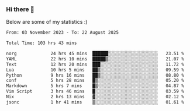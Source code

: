 ### Hi there 👋
Below are some of my statistics :)

<!--START_SECTION:waka-->

```txt
From: 03 November 2023 - To: 22 August 2025

Total Time: 103 hrs 43 mins

norg             24 hrs 45 mins  ██████░░░░░░░░░░░░░░░░░░░   23.51 %
YAML             22 hrs 10 mins  █████▒░░░░░░░░░░░░░░░░░░░   21.07 %
Text             12 hrs 20 mins  ███░░░░░░░░░░░░░░░░░░░░░░   11.72 %
Lua              10 hrs 5 mins   ██▒░░░░░░░░░░░░░░░░░░░░░░   09.59 %
Python           9 hrs 16 mins   ██▒░░░░░░░░░░░░░░░░░░░░░░   08.80 %
conf             5 hrs 28 mins   █▒░░░░░░░░░░░░░░░░░░░░░░░   05.20 %
Markdown         5 hrs 7 mins    █▒░░░░░░░░░░░░░░░░░░░░░░░   04.87 %
Vim Script       3 hrs 46 mins   █░░░░░░░░░░░░░░░░░░░░░░░░   03.59 %
Nix              2 hrs 13 mins   ▓░░░░░░░░░░░░░░░░░░░░░░░░   02.12 %
jsonc            1 hr 41 mins    ▒░░░░░░░░░░░░░░░░░░░░░░░░   01.61 %
```

<!--END_SECTION:waka-->

<!--
**KlapenHz/KlapenHz** is a ✨ _special_ ✨ repository because its `README.md` (this file) appears on your GitHub profile.

Here are some ideas to get you started:

- 🔭 I’m currently working on ...
- 🌱 I’m currently learning ...
- 👯 I’m looking to collaborate on ...
- 🤔 I’m looking for help with ...
- 💬 Ask me about ...
- 📫 How to reach me: ...
- 😄 Pronouns: ...
- ⚡ Fun fact: ...
-->
